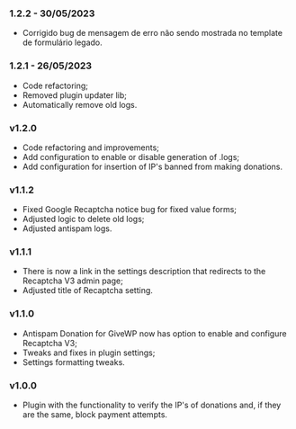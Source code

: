 ### 1.2.2 - 30/05/2023

- Corrigido bug de mensagem de erro não sendo mostrada no template de formulário legado.

### 1.2.1 - 26/05/2023

- Code refactoring;
- Removed plugin updater lib;
- Automatically remove old logs.

### v1.2.0

- Code refactoring and improvements;
- Add configuration to enable or disable generation of .logs;
- Add configuration for insertion of IP's banned from making donations.

### v1.1.2

- Fixed Google Recaptcha notice bug for fixed value forms;
- Adjusted logic to delete old logs;
- Adjusted antispam logs.

### v1.1.1

- There is now a link in the settings description that redirects to the Recaptcha V3 admin page;
- Adjusted title of Recaptcha setting.

### v1.1.0

- Antispam Donation for GiveWP now has option to enable and configure Recaptcha V3;
- Tweaks and fixes in plugin settings;
- Settings formatting tweaks.

### v1.0.0

- Plugin with the functionality to verify the IP's of donations and, if they are the same, block payment attempts.
